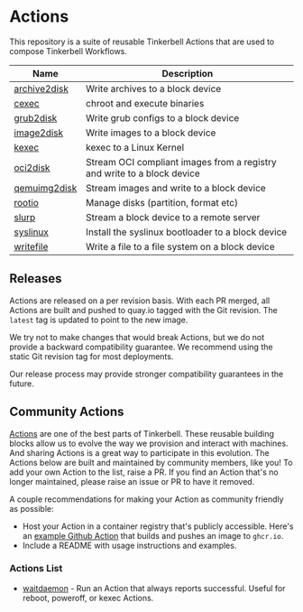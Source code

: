 # Actions

This repository is a suite of reusable Tinkerbell Actions that are used to compose Tinkerbell Workflows.

| Name | Description |
| --- | --- |
| [archive2disk](/archive2disk/)    | Write archives to a block device |
| [cexec](/cexec/)                  | chroot and execute binaries |
| [grub2disk](/grub2disk/)          | Write grub configs to a block device |
| [image2disk](/image2disk/)        | Write images to a block device |
| [kexec](/kexec/)                  | kexec to a Linux Kernel |
| [oci2disk](/oci2disk/)            | Stream OCI compliant images from a registry and write to a block device |
| [qemuimg2disk](/qemuimg2disk/)    | Stream images and write to a block device |
| [rootio](/rootio/)                | Manage disks (partition, format etc)
| [slurp](/slurp/)                  | Stream a block device to a remote server |
| [syslinux](/syslinux/)            | Install the syslinux bootloader to a block device |
| [writefile](/writefile/)          | Write a file to a file system on a block device |

## Releases

Actions are released on a per revision basis. With each PR merged, all Actions are built and pushed
to quay.io tagged with the Git revision. The `latest` tag is updated to point to the new image.

We try not to make changes that would break Actions, but we do not provide a backward compatibility
guarantee. We recommend using the static Git revision tag for most deployments.

Our release process may provide stronger compatibility guarantees in the future.

## Community Actions

[Actions](https://tinkerbell.org/docs/concepts/templates/#action) are one of the best parts of Tinkerbell. These reusable building blocks allow us to evolve the way we provision and interact with machines. And sharing Actions is a great way to participate in this evolution. The Actions below are built and maintained by community members, like you! To add your own Action to the list, raise a PR. If you find an Action that's no longer maintained, please raise an issue or PR to have it removed.

A couple recommendations for making your Action as community friendly as possible:

- Host your Action in a container registry that's publicly accessible. Here's an [example Github Action](docs/example-publish.yaml) that builds and pushes an image to `ghcr.io`.
- Include a README with usage instructions and examples.

### Actions List

- [waitdaemon](https://github.com/jacobweinstock/waitdaemon) - Run an Action that always reports successful. Useful for reboot, poweroff, or kexec Actions.
